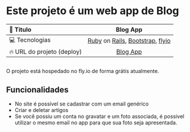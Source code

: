 # Este projeto é um web app de Blog


<div align="center">

  |📙 Titulo | Blog App |
  |:---------|:----------:|
  |💻 Tecnologias | [Ruby](https://www.ruby-lang.org/) on [Rails](https://rubyonrails.org/), [Bootstrap](https://getbootstrap.com/docs/5.3/getting-started/introduction/), [flyio](fly.io) |
  |🔥 URL do projeto (deploy) | [Blog App](https://vitor-blog.fly.dev/) |
 
</div>


##
O projeto está hospedado no fly.io de forma grátis atualmente.

## Funcionalidades
 * No site é possível se cadastrar com um email genérico
 * Criar e deletar artigos 
 * Se você possiu um conta no gravatar e um foto associada, é possivel utilizar o mesmo email no app para que sua foto seja apresentada.
 
 
